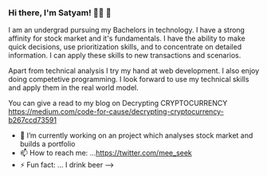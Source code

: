 ### Hi there, I'm Satyam! 👋🍓 🍫

<!--
**get-satyam/get-satyam** is a ✨ _special_ ✨ repository because its `README.md` (this file) appears on your GitHub profile.
-->
I am an undergrad pursuing my Bachelors in technology. I have a strong affinity for stock market and it's fundamentals.
I have the ability to make quick decisions, use prioritization skills, and to concentrate on detailed information. I can apply these skills to new transactions and scenarios.

Apart from technical analysis I try my hand at web development. I also enjoy doing competetive programming. I look forward to use my technical skills and apply them in the real world model.

You can give a read to my blog on Decrypting CRYPTOCURRENCY
https://medium.com/code-for-cause/decrypting-cryptocurrency-b267ccd73591

- 🔭 I’m currently working on an project which analyses stock market and builds a portfolio
- 📫 How to reach me: ...https://twitter.com/mee_seek
- ⚡ Fun fact: ... I drink beer
-->
